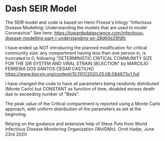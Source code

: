 # Dash SEIR Model

The SEIR model and code is based on Henri Froese's trilogy "Infectious Disease Modelling: Understanding the models that are used to model Coronavirus"
See here: https://towardsdatascience.com/infectious-disease-modelling-part-i-understanding-sir-28d60e29fdfc

I have ended up NOT introducing the planned modification for critical community size: any compartment having less than one person in, is truncated to 0, following "DETERMINISTIC CRITICAL COMMUNITY SIZE FOR THE SIR SYSTEM AND VIRAL STRAIN SELECTION" by MARCILIO FERREIRA DOS SANTOS CESAR CASTILHO
https://www.biorxiv.org/content/10.1101/2020.05.08.084673v1.full

I have changed the code to have all parameters being randomly distributed (Monte Carlo) but CONSTANT as function of time, disabled excess death due to exceeding number of "Beds".

The peak value of the Critical compartment is reported using a Monte Carlo approach, with uniform distribution of the parameters as set at the beginning.

Relying on the guidance and extensive help of Steve Puts from World Infectious Disease Monitoring Organization (WoIDMo).
Ornit Hadar, June 23rd 2020
